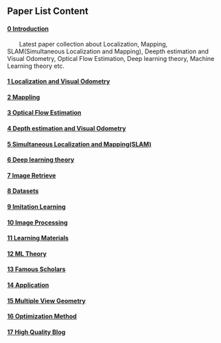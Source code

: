 ## Paper List Content

#### [0 Introduction](README.md)

  Latest paper collection about Localization, Mapping, SLAM\(Simultaneous Localization and Mapping\), Deepth estimation and Visual Odometry, Optical Flow Estimation, Deep learning theory, Machine Learning theory etc.

#### [1 Localization and Visual Odometry](localization-and-visual-odometry.md)

#### [2 Mappling](mappling.md)

#### [3 Optical Flow Estimation](optical-flow-estimation.md)

#### [4 Depth estimation and Visual Odometry](depth-estimation-and-visual-odometry.md)

#### [5 Simultaneous Localization and Mapping\(SLAM\)](slam.md)

#### [6 Deep learning theory](deep-learning-theory.md)

#### [7 Image Retrieve](image-retrieve.md)

#### [8 Datasets](datasets.md)

#### [9 Imitation Learning](imitation-learning.md)

#### [10 Image Processing](image-processing.md)

#### [11 Learning Materials](learning-materials.md)

#### [12 ML Theory](ml-theory.md)

#### [13 Famous Scholars](famous-scholars.md)

#### [14 Application](application.md)

#### [15 Multiple View Geometry](multiple-view-geometry.md)

#### [16 Optimization Method](optimization-method.md)

#### [17 High Quality Blog](high-quality-blog.md)


